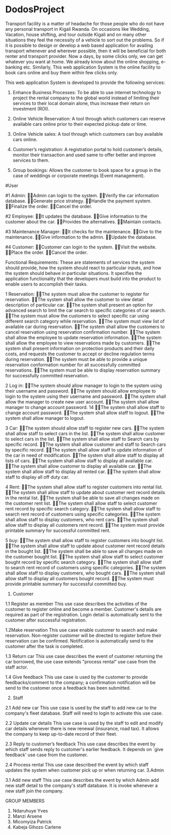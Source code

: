 # DodosProject

Transport facility is a matter of headache for those people who do not have any personal
transport in Kigali Rwanda. On occasions like Wedding, Vacation, house shifting, and tour outside Kigali and on many other situations they feel the necessity of a vehicle to sort out the
problems. So if it is possible to design or develop a web based application for availing
transport whenever and wherever possible, then it will be beneficial for both renter and
transport provider. Now a days, by some clicks only, we can get whatever you want at home.
We already know about the online shopping, e-banking etc. Similarly, This web application System is the online facility to book cars online and buy them within few clicks only.

This web application System is developed to provide the following services:


1. Enhance Business Processes:
To be able to use internet technology to project the rental company to the global world
instead of limiting their services to their local domain alone, thus increase their return on
investment (ROI).


2. Online Vehicle Reservation:
A tool through which customers can reserve available cars online prior to their expected pickup date or time.


3. Online Vehicle sales:
A tool through which customers can buy available cars online.


4. Customer’s registration:
A registration portal to hold customer’s details, monitor their transaction and used same to
offer better and improve services to them.


5. Group bookings:
Allows the customer to book space for a group in the case of weddings or corporate meetings
(Event management).

#User


#1 Admin:
Admin can login to the system.
Verify the car information database.
Generate price strategy.
Handle the payment system.
Finalize the order.
Cancel the order.


#2 Employee:
It updates the database.
Give information to the customer about the car.
Provides the alternatives.
Maintain contacts.


#3 Maintenance Manager:
It checks for the maintenance.
Give to the maintenance.
Give information to the admin.
Update the database.


#4 Customer:
Customer can login to the system.
Visit the website.
Place the order.
Cancel the order.


Functional Requirements:
These are statements of services the system should provide, how the system should react to
particular inputs, and how the system should behave in particular situations. It specifies the
application functionality that the developers must build into the product to enable users to
accomplish their tasks.


1 Reservation:
The system must allow the customer to register for reservation.
The system shall allow the customer to view detail description of particular car.
The system shall present an option for advanced search to limit the car search to specific categories of car search.
The system must allow the customers to select specific car using different search
category while reservation.
The system must view list of available car during reservation.
The system shall allow the customers to cancel reservation using reservation
confirmation number.
The system shall allow the employee to update reservation information.
The system shall allow the employee to view reservations made by customers.
The system shall present information on protection products and their daily costs,
and requests the customer to accept or decline regulation terms during reservation.
The system must be able to provide a unique reservation conformation number for all
successfully committed reservations.
The system must be able to display reservation summary for successfully committed
reservation.


2 Log in:
The system should allow manager to login to the system using their username and
password.
The system should allow employee to login to the system using their username and
password.
The system shall allow the manager to create new user account.
The system shall allow manager to change account password.
14
The system shall allow staff to change account password.
The system shall allow staff to logout.
The system shall allow manager to logout.


3 Car:
The system should allow staff to register new cars.
The system shall allow staff to select cars in the list.
The system shall allow customer to select cars in the list.
The system shall allow staff to Search cars by specific record.
The system shall allow customer and staff to Search cars by specific record.
The system shall allow staff to update information of the car in need of modification.
The system shall allow staff to display all lists of cars.
The system shall allow staff to display all available car.
The system shall allow customer to display all available car.
The system shall allow staff to display all rented car.
The system shall allow staff to display all off duty car.



4 Rent:
The system shall allow staff to register customers into rental list.
The system shall allow staff to update about customer rent record details in the rental
list.
The system shall be able to save all changes made on the customer rent list.
The system shall allow staff to select customer rent record by specific search category.
The system shall allow staff to search rent record of customers using specific
categories.
The system shall allow staff to display customers, who rent cars.
The system shall allow staff to display all customers rent record.
The system must provide printable summary for successful committed rent.


5 buy:
The system shall allow staff to register customers into bought list.
The system shall allow staff to update about customer rent record details in the bought
list.
The system shall be able to save all changes made on the customer bought list.
The system shall allow staff to select customer bought record by specific search category.
The system shall allow staff to search rent record of customers using specific
categories.
The system shall allow staff to display customers, who bought cars.
The system shall allow staff to display all customers bought record.
The system must provide printable summary for successful committed buy.


1.	Customer


1.1	Register as member
This use case describes the activities of the customer to register online and become a member. Customer's details are required as part of the registration. Login detail is automatically sent to the customer after successful registration.


1.2Make reservation
This use case enable customer to search and make reservation. Non-register customer will be directed to register before their reservation can be confirmed. Notification is automatically send to the customer after the task is completed.


1.3	Return car
This use case describes the event of customer returning the car borrowed, the use case extends "process rental" use case from the staff actor.


1.4	Give feedback
This use case is used by the customer to provide feedbacks/comment to the company; a confirmation notification will be send to the customer once a feedback has been submitted.


2.	Staff


2.1	Add new car
This use case is used by the staff to add new car to the company's fleet database. Staff will need to login to activate this use case.


2.2	Update car details
This use case is used by the staff to edit and modify car details whenever there is new renewal (insurance, road tax). It allows the company to keep up-to-date record of their fleet.


2.3	Reply to customer’s feedback
This use case describes the event by which staff sends reply to customer's earlier feedback. It depends on `give feedback' use case from the customer.


2.4	Process rental
This use case described the event by which staff updates the system when customer pick up or when returning car.
3.Admin

3.1	Add new staff
This use case describes the event by which Admin add new staff detail to the company's staff database. It is invoke whenever a new staff join the company.




GROUP MEMBERS

1. Ndaruhuye Yves
2. Manzi Arsene
3. Micomyiza Patrick
4. Kabeja Gihozo Carlene
